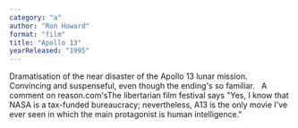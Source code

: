 ```yaml
---
category: "a"
author: "Ron Howard"
format: "film"
title: "Apollo 13"
yearReleased: "1995"
---
```

Dramatisation of the near disaster of the Apollo 13 lunar mission. Convincing and suspenseful, even though the ending's so familiar.
 
A comment on reason.com'sThe libertarian film festival says "Yes, I know that NASA is a tax-funded bureaucracy; nevertheless, A13 is the only movie I've ever seen in which the main protagonist is human intelligence."